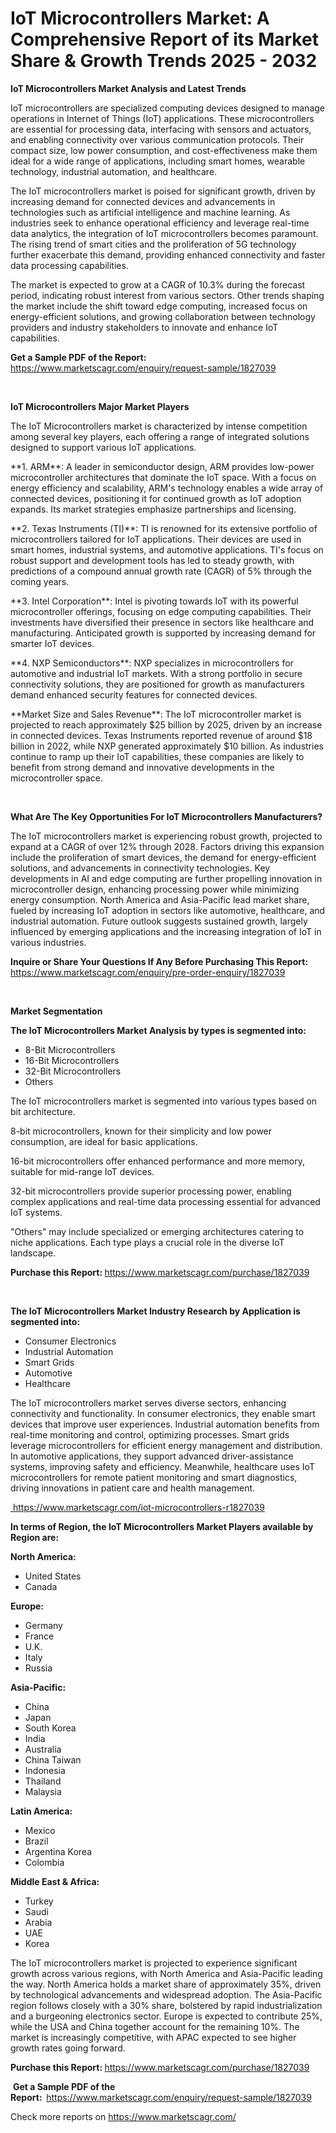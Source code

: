 <p><h1>IoT Microcontrollers Market: A Comprehensive Report of its Market Share & Growth Trends 2025 - 2032</h1></p><p><strong>IoT Microcontrollers Market Analysis and Latest Trends</strong></p>
<p><p>IoT microcontrollers are specialized computing devices designed to manage operations in Internet of Things (IoT) applications. These microcontrollers are essential for processing data, interfacing with sensors and actuators, and enabling connectivity over various communication protocols. Their compact size, low power consumption, and cost-effectiveness make them ideal for a wide range of applications, including smart homes, wearable technology, industrial automation, and healthcare.</p><p>The IoT microcontrollers market is poised for significant growth, driven by increasing demand for connected devices and advancements in technologies such as artificial intelligence and machine learning. As industries seek to enhance operational efficiency and leverage real-time data analytics, the integration of IoT microcontrollers becomes paramount. The rising trend of smart cities and the proliferation of 5G technology further exacerbate this demand, providing enhanced connectivity and faster data processing capabilities.</p><p>The market is expected to grow at a CAGR of 10.3% during the forecast period, indicating robust interest from various sectors. Other trends shaping the market include the shift toward edge computing, increased focus on energy-efficient solutions, and growing collaboration between technology providers and industry stakeholders to innovate and enhance IoT capabilities.</p></p>
<p><strong>Get a Sample PDF of the Report:&nbsp;</strong> <a href="https://www.marketscagr.com/enquiry/request-sample/1827039?utm_campaign=2342&utm_medium=2&utm_source=Github&utm_content=ia&utm_term=11022025&utm_id=iot-microcontrollers">https://www.marketscagr.com/enquiry/request-sample/1827039</a></p>
<p>&nbsp;</p>
<p><strong>IoT Microcontrollers Major Market Players</strong></p>
<p><p>The IoT Microcontrollers market is characterized by intense competition among several key players, each offering a range of integrated solutions designed to support various IoT applications.</p><p>**1. ARM**: A leader in semiconductor design, ARM provides low-power microcontroller architectures that dominate the IoT space. With a focus on energy efficiency and scalability, ARM's technology enables a wide array of connected devices, positioning it for continued growth as IoT adoption expands. Its market strategies emphasize partnerships and licensing.</p><p>**2. Texas Instruments (TI)**: TI is renowned for its extensive portfolio of microcontrollers tailored for IoT applications. Their devices are used in smart homes, industrial systems, and automotive applications. TI's focus on robust support and development tools has led to steady growth, with predictions of a compound annual growth rate (CAGR) of 5% through the coming years.</p><p>**3. Intel Corporation**: Intel is pivoting towards IoT with its powerful microcontroller offerings, focusing on edge computing capabilities. Their investments have diversified their presence in sectors like healthcare and manufacturing. Anticipated growth is supported by increasing demand for smarter IoT devices.</p><p>**4. NXP Semiconductors**: NXP specializes in microcontrollers for automotive and industrial IoT markets. With a strong portfolio in secure connectivity solutions, they are positioned for growth as manufacturers demand enhanced security features for connected devices.</p><p>**Market Size and Sales Revenue**: The IoT microcontroller market is projected to reach approximately $25 billion by 2025, driven by an increase in connected devices. Texas Instruments reported revenue of around $18 billion in 2022, while NXP generated approximately $10 billion. As industries continue to ramp up their IoT capabilities, these companies are likely to benefit from strong demand and innovative developments in the microcontroller space.</p></p>
<p>&nbsp;</p>
<p><strong>What Are The Key Opportunities For IoT Microcontrollers Manufacturers?</strong></p>
<p><p>The IoT microcontrollers market is experiencing robust growth, projected to expand at a CAGR of over 12% through 2028. Factors driving this expansion include the proliferation of smart devices, the demand for energy-efficient solutions, and advancements in connectivity technologies. Key developments in AI and edge computing are further propelling innovation in microcontroller design, enhancing processing power while minimizing energy consumption. North America and Asia-Pacific lead market share, fueled by increasing IoT adoption in sectors like automotive, healthcare, and industrial automation. Future outlook suggests sustained growth, largely influenced by emerging applications and the increasing integration of IoT in various industries.</p></p>
<p><strong>Inquire or Share Your Questions If Any Before Purchasing This Report:</strong> <a href="https://www.marketscagr.com/enquiry/pre-order-enquiry/1827039?utm_campaign=2342&utm_medium=2&utm_source=Github&utm_content=ia&utm_term=11022025&utm_id=iot-microcontrollers">https://www.marketscagr.com/enquiry/pre-order-enquiry/1827039</a></p>
<p>&nbsp;</p>
<p><strong>Market Segmentation</strong></p>
<p><strong>The IoT Microcontrollers Market Analysis by types is segmented into:</strong></p>
<p><ul><li>8-Bit Microcontrollers</li><li>16-Bit Microcontrollers</li><li>32-Bit Microcontrollers</li><li>Others</li></ul></p>
<p><p>The IoT microcontrollers market is segmented into various types based on bit architecture. </p><p>8-bit microcontrollers, known for their simplicity and low power consumption, are ideal for basic applications. </p><p>16-bit microcontrollers offer enhanced performance and more memory, suitable for mid-range IoT devices. </p><p>32-bit microcontrollers provide superior processing power, enabling complex applications and real-time data processing essential for advanced IoT systems. </p><p>"Others" may include specialized or emerging architectures catering to niche applications. Each type plays a crucial role in the diverse IoT landscape.</p></p>
<p><strong>Purchase this Report:&nbsp;</strong><a href="https://www.marketscagr.com/purchase/1827039?utm_campaign=2342&utm_medium=2&utm_source=Github&utm_content=ia&utm_term=11022025&utm_id=iot-microcontrollers">https://www.marketscagr.com/purchase/1827039</a></p>
<p>&nbsp;</p>
<p><strong>The IoT Microcontrollers Market Industry Research by Application is segmented into:</strong></p>
<p><ul><li>Consumer Electronics</li><li>Industrial Automation</li><li>Smart Grids</li><li>Automotive</li><li>Healthcare</li></ul></p>
<p><p>The IoT microcontrollers market serves diverse sectors, enhancing connectivity and functionality. In consumer electronics, they enable smart devices that improve user experiences. Industrial automation benefits from real-time monitoring and control, optimizing processes. Smart grids leverage microcontrollers for efficient energy management and distribution. In automotive applications, they support advanced driver-assistance systems, improving safety and efficiency. Meanwhile, healthcare uses IoT microcontrollers for remote patient monitoring and smart diagnostics, driving innovations in patient care and health management.</p></p>
<p><a href="https://www.marketscagr.com/iot-microcontrollers-r1827039?utm_campaign=2342&utm_medium=2&utm_source=Github&utm_content=ia&utm_term=11022025&utm_id=iot-microcontrollers">&nbsp;https://www.marketscagr.com/iot-microcontrollers-r1827039</a></p>
<p><strong>In terms of Region, the IoT Microcontrollers Market Players available by Region are:</strong></p>
<p>
    <p> <strong> North America: </strong>
        <ul>
            <li>United States</li>
            <li>Canada</li>
        </ul>
        </p> 
    <p> <strong> Europe: </strong>
        <ul>
            <li>Germany</li>
            <li>France</li>
            <li>U.K.</li>
            <li>Italy</li>
            <li>Russia</li>
        </ul>
        </p> 
    <p> <strong> Asia-Pacific: </strong>
        <ul>
            <li>China</li>
            <li>Japan</li>
            <li>South Korea</li>
            <li>India</li>
            <li>Australia</li>
            <li>China Taiwan</li>
            <li>Indonesia</li>
            <li>Thailand</li>
            <li>Malaysia</li>
        </ul>
        </p> 
    <p> <strong> Latin America: </strong>
        <ul>
            <li>Mexico</li>
            <li>Brazil</li>
            <li>Argentina Korea</li>
            <li>Colombia</li>
        </ul>
        </p> 
    <p> <strong> Middle East & Africa: </strong>
        <ul>
            <li>Turkey</li>
            <li>Saudi</li>
            <li>Arabia</li>
            <li>UAE</li>
            <li>Korea</li>
        </ul>
    </p>
    </p>
<p><p>The IoT microcontrollers market is projected to experience significant growth across various regions, with North America and Asia-Pacific leading the way. North America holds a market share of approximately 35%, driven by technological advancements and widespread adoption. The Asia-Pacific region follows closely with a 30% share, bolstered by rapid industrialization and a burgeoning electronics sector. Europe is expected to contribute 25%, while the USA and China together account for the remaining 10%. The market is increasingly competitive, with APAC expected to see higher growth rates going forward.</p></p>
<p><strong>Purchase this Report: </strong><a href="https://www.marketscagr.com/purchase/1827039?utm_campaign=2342&utm_medium=2&utm_source=Github&utm_content=ia&utm_term=11022025&utm_id=iot-microcontrollers">https://www.marketscagr.com/purchase/1827039</a></p>
<p>&nbsp;<strong>Get a Sample PDF of the Report:&nbsp;&nbsp;</strong><a href="https://www.marketscagr.com/enquiry/request-sample/1827039?utm_campaign=2342&utm_medium=2&utm_source=Github&utm_content=ia&utm_term=11022025&utm_id=iot-microcontrollers">https://www.marketscagr.com/enquiry/request-sample/1827039</a></p>
<p><strong></strong></p>
<p>Check more reports on <a href="https://www.marketscagr.com/?utm_campaign=2342&utm_medium=2&utm_source=Github&utm_content=ia&utm_term=11022025&utm_id=iot-microcontrollers">https://www.marketscagr.com/</a></p>